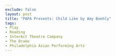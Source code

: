 ```yaml
---
exclude: false
layout: post
title: "PAPA Presents: Child Like by Amy Boehly"
tags:
- Play
- Reading
- InterAct Theatre Company
- The Drake
- Philadelphia Asian Performing Arts
---
```

